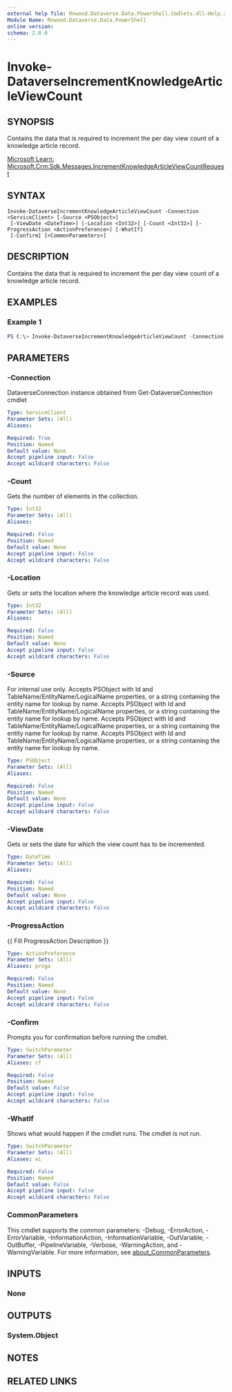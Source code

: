 ```yaml
---
external help file: Rnwood.Dataverse.Data.PowerShell.Cmdlets.dll-Help.xml
Module Name: Rnwood.Dataverse.Data.PowerShell
online version:
schema: 2.0.0
---
```


# Invoke-DataverseIncrementKnowledgeArticleViewCount

## SYNOPSIS
Contains the data that is required to increment the per day view count of a knowledge article record.

[Microsoft Learn: Microsoft.Crm.Sdk.Messages.IncrementKnowledgeArticleViewCountRequest](https://learn.microsoft.com/dotnet/api/Microsoft.Crm.Sdk.Messages.IncrementKnowledgeArticleViewCountRequest)

## SYNTAX

```
Invoke-DataverseIncrementKnowledgeArticleViewCount -Connection <ServiceClient> [-Source <PSObject>]
 [-ViewDate <DateTime>] [-Location <Int32>] [-Count <Int32>] [-ProgressAction <ActionPreference>] [-WhatIf]
 [-Confirm] [<CommonParameters>]
```

## DESCRIPTION
Contains the data that is required to increment the per day view count of a knowledge article record.

## EXAMPLES

### Example 1
```powershell
PS C:\> Invoke-DataverseIncrementKnowledgeArticleViewCount -Connection <ServiceClient> -Source <PSObject> -ViewDate <DateTime> -Location <Int32> -Count <Int32>
```

## PARAMETERS

### -Connection
DataverseConnection instance obtained from Get-DataverseConnection cmdlet

```yaml
Type: ServiceClient
Parameter Sets: (All)
Aliases:

Required: True
Position: Named
Default value: None
Accept pipeline input: False
Accept wildcard characters: False
```

### -Count
Gets the number of elements in the collection.

```yaml
Type: Int32
Parameter Sets: (All)
Aliases:

Required: False
Position: Named
Default value: None
Accept pipeline input: False
Accept wildcard characters: False
```

### -Location
Gets or sets the location where the knowledge article record was used.

```yaml
Type: Int32
Parameter Sets: (All)
Aliases:

Required: False
Position: Named
Default value: None
Accept pipeline input: False
Accept wildcard characters: False
```

### -Source
For internal use only. Accepts PSObject with Id and TableName/EntityName/LogicalName properties, or a string containing the entity name for lookup by name. Accepts PSObject with Id and TableName/EntityName/LogicalName properties, or a string containing the entity name for lookup by name. Accepts PSObject with Id and TableName/EntityName/LogicalName properties, or a string containing the entity name for lookup by name. Accepts PSObject with Id and TableName/EntityName/LogicalName properties, or a string containing the entity name for lookup by name.

```yaml
Type: PSObject
Parameter Sets: (All)
Aliases:

Required: False
Position: Named
Default value: None
Accept pipeline input: False
Accept wildcard characters: False
```

### -ViewDate
Gets or sets the date for which the view count has to be incremented.

```yaml
Type: DateTime
Parameter Sets: (All)
Aliases:

Required: False
Position: Named
Default value: None
Accept pipeline input: False
Accept wildcard characters: False
```

### -ProgressAction
{{ Fill ProgressAction Description }}

```yaml
Type: ActionPreference
Parameter Sets: (All)
Aliases: proga

Required: False
Position: Named
Default value: None
Accept pipeline input: False
Accept wildcard characters: False
```

### -Confirm
Prompts you for confirmation before running the cmdlet.

```yaml
Type: SwitchParameter
Parameter Sets: (All)
Aliases: cf

Required: False
Position: Named
Default value: False
Accept pipeline input: False
Accept wildcard characters: False
```

### -WhatIf
Shows what would happen if the cmdlet runs. The cmdlet is not run.

```yaml
Type: SwitchParameter
Parameter Sets: (All)
Aliases: wi

Required: False
Position: Named
Default value: False
Accept pipeline input: False
Accept wildcard characters: False
```

### CommonParameters
This cmdlet supports the common parameters: -Debug, -ErrorAction, -ErrorVariable, -InformationAction, -InformationVariable, -OutVariable, -OutBuffer, -PipelineVariable, -Verbose, -WarningAction, and -WarningVariable. For more information, see [about_CommonParameters](http://go.microsoft.com/fwlink/?LinkID=113216).

## INPUTS

### None
## OUTPUTS

### System.Object
## NOTES

## RELATED LINKS
